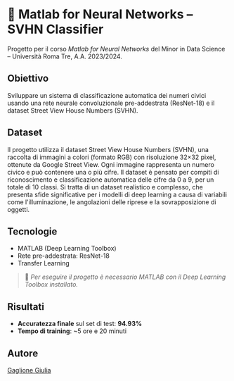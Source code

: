 # 📘 Matlab for Neural Networks – SVHN Classifier
Progetto per il corso *Matlab for Neural Networks* del Minor in Data Science – Università Roma Tre, A.A. 2023/2024.
## Obiettivo
Sviluppare un sistema di classificazione automatica dei numeri civici usando una rete neurale convoluzionale pre-addestrata (ResNet-18) e il dataset Street View House Numbers (SVHN).
## Dataset
Il progetto utilizza il dataset Street View House Numbers (SVHN), una raccolta di immagini a colori (formato RGB) con risoluzione 32×32 pixel, ottenute da Google Street View. Ogni immagine rappresenta un numero civico e può contenere una o più cifre. Il dataset è pensato per compiti di riconoscimento e classificazione automatica delle cifre da 0 a 9, per un totale di 10 classi. Si tratta di un dataset realistico e complesso, che presenta sfide significative per i modelli di deep learning a causa di variabili come l'illuminazione, le angolazioni delle riprese e la sovrapposizione di oggetti.
## Tecnologie
- MATLAB (Deep Learning Toolbox)
- Rete pre-addestrata: ResNet-18
- Transfer Learning
> 📎 *Per eseguire il progetto è necessario MATLAB con il Deep Learning Toolbox installato.*
## Risultati
- **Accuratezza finale** sul set di test: **94.93%**
- **Tempo di training**: ~5 ore e 20 minuti
## Autore
[Gaglione Giulia](https://github.com/giug2)
